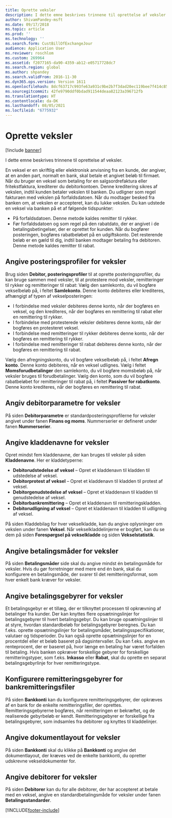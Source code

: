 ```yaml
---
title: Oprette veksler
description: I dette emne beskrives trinnene til oprettelse af veksler.
author: ShivamPandey-msft
ms.date: 09/17/2018
ms.topic: article
ms.prod: ''
ms.technology: ''
ms.search.form: CustBillOfExchangeJour
audience: Application User
ms.reviewer: roschlom
ms.custom: 269964
ms.assetid: f2077165-da90-4359-ab12-e05717728dc7
ms.search.region: global
ms.author: shpandey
ms.search.validFrom: 2016-11-30
ms.dyn365.ops.version: Version 1611
ms.openlocfilehash: 8dcf63717c993fe63a931c9be2b7f3dad20ec119bee7f414c8590eb40b20057d
ms.sourcegitcommit: 42fe9790ddf0bdad911544deaa82123a396712fb
ms.translationtype: HT
ms.contentlocale: da-DK
ms.lasthandoff: 08/05/2021
ms.locfileid: "6775932"
---
```

# <a name="set-up-bills-of-exchange"></a>Oprette veksler

[!include [banner](../includes/banner.md)]

I dette emne beskrives trinnene til oprettelse af veksler.

En veksel er en skriftlig eller elektronisk anvisning fra en kunde, der angiver, at en anden part, normalt en bank, skal betale et angivet beløb til firmaet. Når du bruger en veksel som betaling for en salgsordrefaktura eller fritekstfaktura, krediterer du debitorkontoen. Denne kreditering sikres af vekslen, indtil kunden betaler vekslen til banken. Du udligner som regel fakturaen med vekslen på forfaldsdatoen. Når du modtager besked fra banken om, at vekslen er accepteret, kan du lukke vekslen. Du kan udstede en veksel via banken på et af følgende tidspunkter:

-   På forfaldsdatoen. Denne metode kaldes remitter til rykker.
-   Før forfaldsdatoen og som regel på den rabatdato, der er angivet i de betalingsbetingelser, der er oprettet for kunden. Når du bogfører posteringen, bogføres rabatbeløbet på en udgiftskonto. Det resterende beløb er en gæld til dig, indtil banken modtager betaling fra debitoren. Denne metode kaldes remitter til rabat.

## <a name="set-up-posting-profiles-for-bills-of-exchange"></a>Angive posteringsprofiler for veksler

Brug siden **Debitor, posteringsprofiler** til at oprette posteringsprofiler, du kan bruge sammen med veksler, til at protestere mod veksler, remitteringer til rykker og remitteringer til rabat: Vælg den samlekonto, du vil bogføre vekselbeløb på, i feltet **Samlekonto**. Denne konto debiteres eller krediteres, afhængigt af typen af vekselposteringen:
-   I forbindelse med veksler debiteres denne konto, når der bogføres en veksel, og den krediteres, når der bogføres en remittering til rabat eller en remittering til rykker.
-   I forbindelse med protesterede veksler debiteres denne konto, når der bogføres en protesteret veksel.
-   I forbindelse med remitteringer til rykker debiteres denne konto, når der bogføres en remittering til rykker.
-   I forbindelse med remitteringer til rabat debiteres denne konto, når der bogføres en remittering til rabat.

Vælg den afregningskonto, du vil bogføre vekselbeløb på, i feltet **Afregn konto**. Denne konto debiteres, når en veksel udlignes. Vælg i feltet **Momsforudbetalinger** den samlekonto, du vil bogføre momsbeløb på, når veksler bruges til forudbetalinger. Vælg den konto, som du vil bogføre rabatbeløbet for remitteringer til rabat på, i feltet **Passiver for rabatkonto**. Denne konto krediteres, når der bogføres en remittering til rabat.

## <a name="set-up-accounts-receivable-parameters-for-bills-of-exchange"></a>Angiv debitorparametre for veksler

På siden **Debitorparametre** er standardposteringsprofilerne for veksler angivet under fanen **Finans og moms**. Nummerserier er defineret under fanen **Nummerserier**.

## <a name="set-up-journal-names-for-bills-of-exchange"></a>Angive kladdenavne for veksler


Opret mindst fem kladdenavne, der kan bruges til veksler på siden **Kladdenavne**. Her er kladdetyperne:
-   **Debitorudstedelse af veksel** – Opret et kladdenavn til kladden til udstedelse af veksel.
-   **Debitorprotest af veksel** – Opret et kladdenavn til kladden til protest af veksel.
-   **Debitorgenudstedelse af veksel** – Opret et kladdenavn til kladden til genudstedelse af veksel.
-   **Debitorbankremittering** – Opret et kladdenavn til remitteringskladden.
-   **Debitorudligning af veksel** – Opret et kladdenavn til kladden til udligning af veksel.

På siden Kladdebilag for hver vekselkladde, kan du angive oplysninger om vekslen under fanen **Veksel**. Når vekselkladdelinjerne er bogført, kan du se dem på siden **Forespørgsel på vekselkladde** og siden **Vekselstatistik**.

## <a name="set-up-methods-of-payment-for-bills-of-exchange"></a>Angive betalingsmåder for veksler

På siden **Betalingsmåder** side skal du angive mindst én betalingsmåde for veksler. Hvis du gør forretninger med mere end én bank, skal du konfigurere en betalingsmåde, der svarer til det remitteringsformat, som hver enkelt bank kræver for veksler.

## <a name="set-up-payment-fees-for-bills-of-exchange"></a>Angive betalingsgebyrer for veksler

Et betalingsgebyr er et tillæg, der er tilknyttet processen til opkrævning af betalinger fra kunder. Der kan knyttes flere opsætningslinjer for betalingsgebyrer til hvert betalingsgebyr. Du kan bruge opsætningslinjer til at styre, hvordan standardbeløb for betalingsgebyrer beregnes. Du kan f.eks. oprette opsætningslinjer for betalingsmåder, betalingsspecifikationer, valutaer og tidsperioder. Du kan også oprette opsætningslinjer for en procentdel eller et beløb baseret på dagsintervaller. Du kan f.eks. angive en renteprocent, der er baseret på, hvor længe en betaling har været forfalden til betaling. Hvis banken opkræver forskellige gebyrer for forskellige remitteringstyper, som f.eks. **Inkasso** eller **Rabat**, skal du oprette en separat betalingsgebyrlinje for hver remitteringstype.

## <a name="set-up-remittance-fees-for-bank-remittance-files"></a>Konfigurere remitteringsgebyrer for bankremitteringsfiler

På siden **Bankkonti** kan du konfigurere remitteringsgebyrer, der opkræves af en bank for de enkelte remitteringsfiler, der oprettes. Remitteringsgebyrerne bogføres, når remitteringen er bekræftet, og de realiserede gebyrbeløb er kendt. Remitteringsgebyrer er forskellige fra betalingsgebyrer, som indsamles fra debitorer og knyttes til kladdelinjer.

## <a name="set-up-document-layouts-for-bills-of-exchange"></a>Angive dokumentlayout for veksler

På siden **Bankkonti** skal du klikke på **Bankkonti** og angive det dokumentlayout, der kræves ved de enkelte bankkonti, du opretter udskrevne vekseldokumenter for.

## <a name="set-up-customers-for-bills-of-exchange"></a>Angive debitorer for veksler

På siden **Debitorer** kan du for alle debitorer, der har accepteret at betale med en veksel, angive en standardbetalingsmåde for veksler under fanen **Betalingsstandarder**.







[!INCLUDE[footer-include](../../includes/footer-banner.md)]